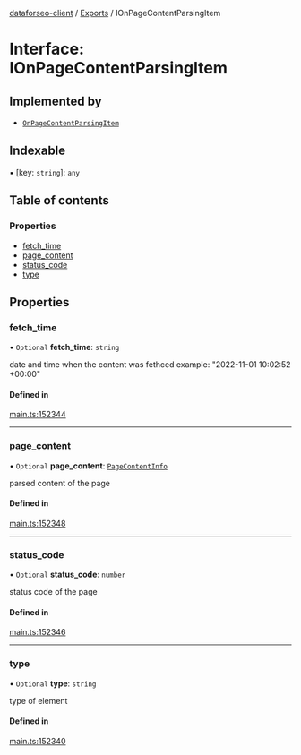 [dataforseo-client](../README.md) / [Exports](../modules.md) / IOnPageContentParsingItem

# Interface: IOnPageContentParsingItem

## Implemented by

- [`OnPageContentParsingItem`](../classes/OnPageContentParsingItem.md)

## Indexable

▪ [key: `string`]: `any`

## Table of contents

### Properties

- [fetch\_time](IOnPageContentParsingItem.md#fetch_time)
- [page\_content](IOnPageContentParsingItem.md#page_content)
- [status\_code](IOnPageContentParsingItem.md#status_code)
- [type](IOnPageContentParsingItem.md#type)

## Properties

### fetch\_time

• `Optional` **fetch\_time**: `string`

date and time when the content was fethced
example:
"2022-11-01 10:02:52 +00:00"

#### Defined in

[main.ts:152344](https://github.com/dataforseo/TypeScriptClient/blob/7ca1aa4/main.ts#L152344)

___

### page\_content

• `Optional` **page\_content**: [`PageContentInfo`](../classes/PageContentInfo.md)

parsed content of the page

#### Defined in

[main.ts:152348](https://github.com/dataforseo/TypeScriptClient/blob/7ca1aa4/main.ts#L152348)

___

### status\_code

• `Optional` **status\_code**: `number`

status code of the page

#### Defined in

[main.ts:152346](https://github.com/dataforseo/TypeScriptClient/blob/7ca1aa4/main.ts#L152346)

___

### type

• `Optional` **type**: `string`

type of element

#### Defined in

[main.ts:152340](https://github.com/dataforseo/TypeScriptClient/blob/7ca1aa4/main.ts#L152340)
